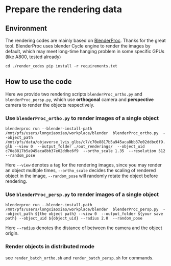 # Prepare the rendering data

## Environment
The rendering codes are mainly based on [BlenderProc](https://github.com/DLR-RM/BlenderProc). Thanks for the great tool.
BlenderProc uses blender Cycle engine to render the images by default, which may meet long-time hanging problem in some specific GPUs (like A800, tested already)

`
cd ./render_codes
pip install -r requirements.txt
`

## How to use the code
Here we provide two rendering scripts `blenderProc_ortho.py` and `blenderProc_persp.py`, which use **orthogonal** camera and **perspective** camera to render the objects respectively. 

### Use `blenderProc_ortho.py` to render images of a single object
`
 blenderproc run --blender-install-path /mnt/pfs/users/longxiaoxiao/workplace/blender 
 blenderProc_ortho.py 
 --object_path /mnt/pfs/data/objaverse_lvis_glbs/c7/c70e8817b5a945aca8bb37e02ddbc6f9.glb --view 0 
 --output_folder ./out_renderings/ 
 --object_uid c70e8817b5a945aca8bb37e02ddbc6f9 
 --ortho_scale 1.35 
 --resolution 512 
 --random_pose
`

Here `--view` denotes a tag for the rendering images, since you may render an object multiple times, `--ortho_scale` decides the scaling of rendered object in the image, `--random_pose` will randomly rotate the object before rendering.


### Use `blenderProc_persp.py` to render images of a single object

`
 blenderproc run --blender-install-path /mnt/pfs/users/longxiaoxiao/workplace/blender 
 blenderProc_persp.py 
 --object_path ${the object path} --view 0 
 --output_folder ${your save path}
 --object_uid ${object_uid} --radius 2.0 
 --random_pose
`

Here `--radius` denotes the distance of between the camera and the object origin.

### Render objects in distributed mode
see `render_batch_ortho.sh` and `render_batch_persp.sh` for commands.

